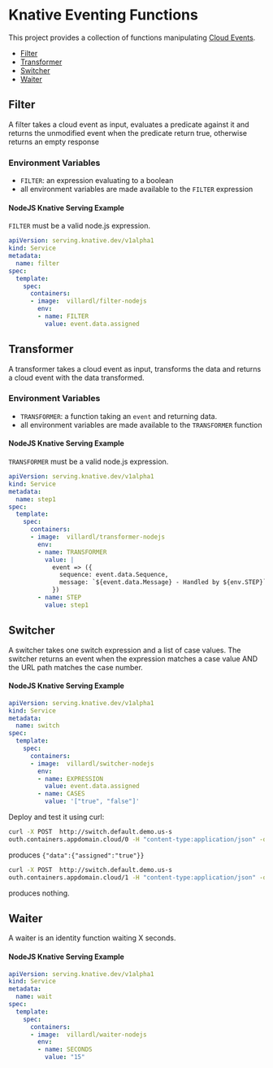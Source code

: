 # Knative Eventing Functions

This project provides a collection of functions manipulating [Cloud Events](https://cloudevents.io).

- [Filter](#filter)
- [Transformer](#transformer)
- [Switcher](#switcher)
- [Waiter](#waiter)

## Filter

A filter takes a cloud event as input, evaluates a predicate against it and returns the
unmodified event when the predicate return true, otherwise returns an empty response

### Environment Variables

- `FILTER`: an expression evaluating to a boolean
- all environment variables are made available to the `FILTER` expression

#### NodeJS Knative Serving Example

`FILTER` must be a valid node.js expression.

```yaml
apiVersion: serving.knative.dev/v1alpha1
kind: Service
metadata:
  name: filter
spec:
  template:
    spec:
      containers:
      - image:  villardl/filter-nodejs
        env:
        - name: FILTER
          value: event.data.assigned
```

## Transformer

A transformer takes a cloud event as input, transforms the data and returns a cloud event with the data transformed.

### Environment Variables

- `TRANSFORMER`: a function taking an `event` and returning data.
- all environment variables are made available to the `TRANSFORMER` function

#### NodeJS Knative Serving Example


`TRANSFORMER` must be a valid node.js expression.

```yaml
apiVersion: serving.knative.dev/v1alpha1
kind: Service
metadata:
  name: step1
spec:
  template:
    spec:
      containers:
      - image:  villardl/transformer-nodejs
        env:
        - name: TRANSFORMER
          value: |
            event => ({
              sequence: event.data.Sequence,
              message: `${event.data.Message} - Handled by ${env.STEP}`
            })
        - name: STEP
          value: step1
```

## Switcher

A switcher takes one switch expression and a list of case values. The switcher returns an event when the expression matches a case value AND the URL path matches the case number.

#### NodeJS Knative Serving Example

```yaml
apiVersion: serving.knative.dev/v1alpha1
kind: Service
metadata:
  name: switch
spec:
  template:
    spec:
      containers:
      - image:  villardl/switcher-nodejs
        env:
        - name: EXPRESSION
          value: event.data.assigned
        - name: CASES
          value: '["true", "false"]'
```

Deploy and test it using curl:

```sh
curl -X POST  http://switch.default.demo.us-s
outh.containers.appdomain.cloud/0 -H "content-type:application/json" -d '{"data":{"assigned":"true"}}'
```

produces `{"data":{"assigned":"true"}}`

```sh
curl -X POST  http://switch.default.demo.us-s
outh.containers.appdomain.cloud/1 -H "content-type:application/json" -d '{"data":{"assigned":"true"}}'
```

produces nothing.

## Waiter

A waiter is an identity function waiting X seconds.

#### NodeJS Knative Serving Example

```yaml
apiVersion: serving.knative.dev/v1alpha1
kind: Service
metadata:
  name: wait
spec:
  template:
    spec:
      containers:
      - image:  villardl/waiter-nodejs
        env:
        - name: SECONDS
          value: "15"
```
